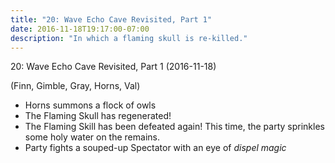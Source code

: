 ```yaml
---
title: "20: Wave Echo Cave Revisited, Part 1"
date: 2016-11-18T19:17:00-07:00
description: "In which a flaming skull is re-killed."
---
```


20: Wave Echo Cave Revisited, Part 1 (2016-11-18)

(Finn, Gimble, Gray, Horns, Val)

- Horns summons a flock of owls
- The Flaming Skull has regenerated!
- The Flaming Skill has been defeated again! This time, the party sprinkles some holy water on the remains.
- Party fights a souped-up Spectator with an eye of _dispel magic_
